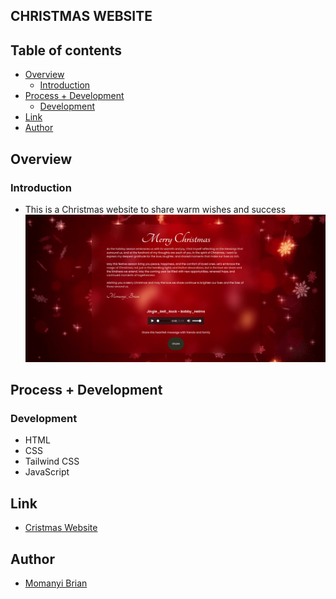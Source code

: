 ## CHRISTMAS WEBSITE

## Table of contents

- [Overview](#overview)
    - [Introduction](#introduction)
- [Process + Development](#process--development)
    - [Development](#development)
- [Link](#link)
- [Author](#author)

## Overview
### Introduction
- This is a Christmas website to share warm wishes and success
![alt text](image/merryXmas.png)

## Process + Development
### Development
- HTML
- CSS
- Tailwind CSS
- JavaScript

## Link
- [Cristmas Website](https://christmas-theta.vercel.app/)

## Author
- [Momanyi Brian](https://portfolio-momanyi-brian.vercel.app)